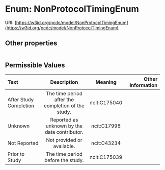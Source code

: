 
# Enum: NonProtocolTimingEnum




URI: [https://w3id.org/pcdc/model/NonProtocolTimingEnum](https://w3id.org/pcdc/model/NonProtocolTimingEnum)


## Other properties

|  |  |  |
| --- | --- | --- |

## Permissible Values

| Text | Description | Meaning | Other Information |
| :--- | :---: | :---: | ---: |
| After Study Completion | The time period after the completion of the study. | ncit:C175040 |  |
| Unknown | Reported as unknown by the data contributor. | ncit:C17998 |  |
| Not Reported | Not provided or available. | ncit:C43234 |  |
| Prior to Study | The time period before the study. | ncit:C175039 |  |

